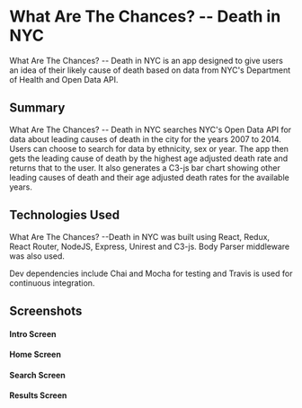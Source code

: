 # What Are The Chances?  -- Death in NYC

What Are The Chances? -- Death in NYC is an app designed to give users 
an idea of their likely cause of death based on data from NYC's Department of Health 
and Open Data API.

## Summary

What Are The Chances? -- Death in NYC searches NYC's Open Data API for 
data about leading causes of death in the city for the years 
2007 to 2014.  Users can choose to search for data by
ethnicity, sex or year.  The app then gets the leading cause
of death by the highest age adjusted death rate and returns 
that to the user.  It also generates a C3-js bar chart 
showing other leading causes of death and their age adjusted
death rates for the available years.

## Technologies Used

What Are The Chances? --Death in NYC was built using React, Redux, React Router, NodeJS, Express, Unirest and C3-js. Body Parser middleware was also used.

Dev dependencies include Chai and Mocha for testing and Travis is used for continuous integration.


## Screenshots


#### Intro Screen



#### Home Screen



#### Search Screen



#### Results Screen 


